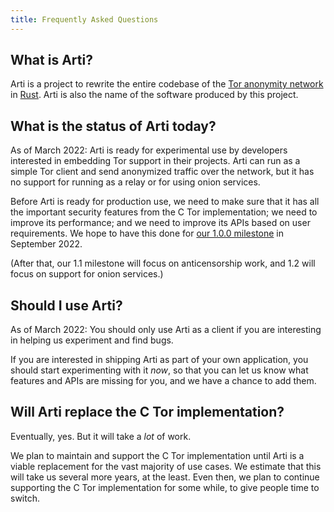 ```yaml
---
title: Frequently Asked Questions
---
```


## What is Arti?

Arti is a project to rewrite the entire codebase of the [Tor anonymity network](https://torproject.org/) in [Rust](https://rustlang.org/).
Arti is also the name of the software produced by this project.

## What is the status of Arti today?

As of March 2022: Arti is ready for experimental use by developers interested in embedding Tor support in their projects. Arti can run as a simple Tor client and send anonymized traffic over the network, but it has no support for running as a relay or for using onion services.

Before Arti is ready for production use, we need to make sure that it has all the important security features from the C Tor implementation; we need to improve its performance; and we need to improve its APIs based on user requirements.  We hope to have this done for [our 1.0.0 milestone](https://gitlab.torproject.org/tpo/core/arti/-/milestones/8#tab-issues) in September 2022.

(After that, our 1.1 milestone will focus on anticensorship work, and 1.2 will focus on support for onion services.)

## Should I use Arti?

As of March 2022: You should only use Arti as a client if you are interesting in helping us experiment and find bugs.

If you are interested in shipping Arti as part of your own application, you should start experimenting with it *now*, so that you can let us know what features and APIs are missing for you, and we have a chance to add them.

## Will Arti replace the C Tor implementation?

Eventually, yes. But it will take a *lot* of work.

We plan to maintain and support the C Tor implementation until Arti is a viable replacement for the vast majority of use cases. We estimate that this will take us several more years, at the least.  Even then, we plan to continue supporting the C Tor implementation for some while, to give people time to switch.

